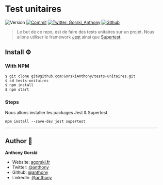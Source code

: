 # Test unitaires

![Version](https://img.shields.io/badge/version-0.1.0-blue.svg?cacheSeconds=2592000)
[![Commit](https://img.shields.io/github/last-commit/GorskiAnthony/tests-unitaires)](https://github.com/GorskiAnthony/tests-unitaires)
[![Twitter: Gorski_Anthony](https://img.shields.io/twitter/follow/Gorski_Anthony.svg?style=social)](https://twitter.com/Gorski_anthony)
[![Github](https://img.shields.io/github/followers/GorskiAnthony?style=social)](https://github.com/GorskiAnthony)

> Le but de ce repo, est de faire des tests unitaires sur un projet.
> Nous allons utiliser le framework [Jest](https://jestjs.io/) ainsi que [Supertest](https://www.npmjs.com/package/supertest).

## Install ⚙️

### With NPM

```sh
$ git clone git@github.com:GorskiAnthony/tests-unitaires.git
$ cd tests-unitaires
$ npm install
$ npm start
```

### Steps

Nous allons installer les packages Jest & Supertest.

```shell
npm install --save-dev jest supertest
```

---

## Author 👤

**Anthony Gorski**

- Website: [agorski.fr](https://www.agorski.fr)
- Twitter: [@anthony](https://twitter.com/Gorski_Anthony)
- Github: [@anthony](https://github.com/GorskiAnthony)
- LinkedIn: [@anthony](https://linkedin.com/in/anthony-gorski)
